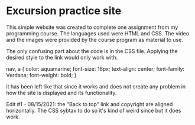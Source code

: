 # Excursion practice site

This simple website was created to complete one assignment from my programming course. The languages used were HTML and CSS. The video and the images were provided by the course program as material to use. 

The only confusing part about the code is in the CSS file. Applying the desired style to the link would only work with:

nav, a {
    color: aquamarine;
    font-size: 16px;
    text-align: center;
    font-family: Verdana;
    font-weight: bold;
}

it has been left like that since it works and does not create any problem in how the site is displayed and its functionality.

Edit #1 - 08/15/2021: the "Back to top" link and copyright are aligned horizontally. The CSS sybtax to do so it's kind of weird since but it does work. 
